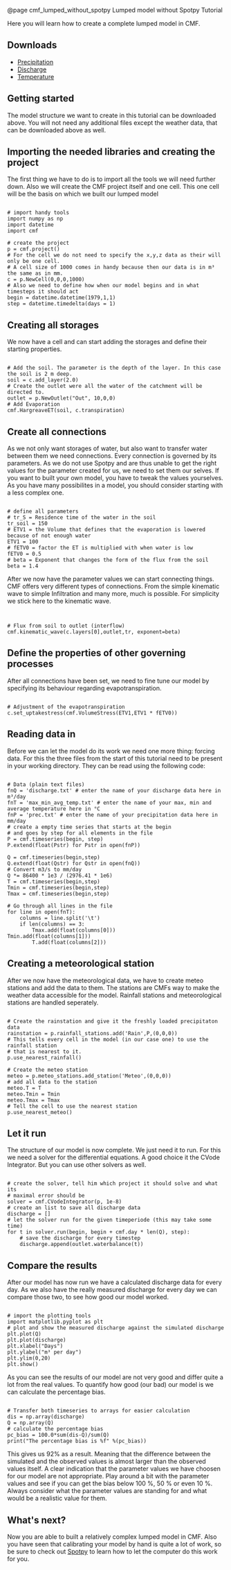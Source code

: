 @page cmf_lumped_without_spotpy Lumped model without Spotpy Tutorial

Here you will learn how to create a complete lumped model in CMF.

## Downloads

- [Precipitation](http://fb09-pasig.umwelt.uni-giessen.de/spotpy/download/cmf_lumped/prec.txt)
- [Discharge](http://fb09-pasig.umwelt.uni-giessen.de/spotpy/download/cmf_lumped/discharge.txt)
- [Temperature](http://fb09-pasig.umwelt.uni-giessen.de/spotpy/download/cmf_lumped/max_min_avg_temp.txt)

## Getting started

The model structure we want to create in this tutorial can be downloaded
above. You will not need any additional files except the weather data,
that can be downloaded above as well.

## Importing the needed libraries and creating the project

The first thing we have to do is to import all the tools we will need
further down. Also we will create the CMF project itself and one cell.
This one cell will be the basis on which we built our lumped model

~~~~~~~~~~{.py}

# import handy tools
import numpy as np
import datetime
import cmf

# create the project
p = cmf.project()
# For the cell we do not need to specify the x,y,z data as their will only be one cell. 
# A cell size of 1000 comes in handy because then our data is in m³ the same as in mm.
c = p.NewCell(0,0,0,1000)
# Also we need to define how when our model begins and in what timesteps it should act
begin = datetime.datetime(1979,1,1)
step = datetime.timedelta(days = 1)
~~~~~~~~~~


## Creating all storages

We now have a cell and can start adding the storages and define their
starting properties.

~~~~~~~~~~{.py}

# Add the soil. The parameter is the depth of the layer. In this case the soil is 2 m deep.
soil = c.add_layer(2.0)
# Create the outlet were all the water of the catchment will be directed to. 
outlet = p.NewOutlet("Out", 10,0,0)
# Add Evaporation
cmf.HargreaveET(soil, c.transpiration)
~~~~~~~~~~


## Create all connections

As we not only want storages of water, but also want to transfer water
between them we need connections. Every connection is governed by its
parameters. As we do not use Spotpy and are thus unable to get the right
values for the parameter created for us, we need to set them our selves.
If you want to built your own model, you have to tweak the values
yourselves. As you have many possibilites in a model, you should
consider starting with a less complex one.

~~~~~~~~~~{.py}

# define all parameters
# tr_S = Residence time of the water in the soil
tr_soil = 150
# ETV1 = the Volume that defines that the evaporation is lowered because of not enough water
ETV1 = 100
# fETV0 = factor the ET is multiplied with when water is low
fETV0 = 0.5
# beta = Exponent that changes the form of the flux from the soil
beta = 1.4
~~~~~~~~~~


After we now have the parameter values we can start connecting things.
CMF offers very different types of connections. From the simple
kinematic wave to simple Infiltration and many more, much is possible.
For simplicity we stick here to the kinematic wave.

~~~~~~~~~~{.py}


# Flux from soil to outlet (interflow)
cmf.kinematic_wave(c.layers[0],outlet,tr, exponent=beta)        
~~~~~~~~~~


## Define the properties of other governing processes

After all connections have been set, we need to fine tune our model by
specifying its behaviour regarding evapotranspiration.

~~~~~~~~~~{.py}

# Adjustment of the evapotranspiration
c.set_uptakestress(cmf.VolumeStress(ETV1,ETV1 * fETV0))
~~~~~~~~~~


## Reading data in

Before we can let the model do its work we need one more thing: forcing
data. For this the three files from the start of this tutorial need to
be present in your working directory. They can be read using the
following code:

~~~~~~~~~~{.py}

# Data (plain text files)
fnQ = 'discharge.txt' # enter the name of your discharge data here in m³/day
fnT = 'max_min_avg_temp.txt' # enter the name of your max, min and average temperature here in °C
fnP = 'prec.txt' # enter the name of your precipitation data here in mm/day
# create a empty time series that starts at the begin
# and goes by step for all elements in the file
P = cmf.timeseries(begin, step)
P.extend(float(Pstr) for Pstr in open(fnP))

Q = cmf.timeseries(begin,step)
Q.extend(float(Qstr) for Qstr in open(fnQ))
# Convert m3/s to mm/day
Q *= 86400 * 1e3 / (2976.41 * 1e6)
T = cmf.timeseries(begin,step)
Tmin = cmf.timeseries(begin,step)
Tmax = cmf.timeseries(begin,step)

# Go through all lines in the file
for line in open(fnT):
    columns = line.split('\t')
    if len(columns) == 3:
        Tmax.add(float(columns[0]))         Tmin.add(float(columns[1]))
        T.add(float(columns[2]))
~~~~~~~~~~


## Creating a meteorological station

After we now have the meteorological data, we have to create meteo
stations and add the data to them. The stations are CMFs way to make the
weather data accessible for the model. Rainfall stations and
meteorological stations are handled seperately.

~~~~~~~~~~{.py}

# Create the rainstation and give it the freshly loaded precipitaton data
rainstation = p.rainfall_stations.add('Rain',P,(0,0,0))
# This tells every cell in the model (in our case one) to use the rainfall station
# that is nearest to it. 
p.use_nearest_rainfall()

# Create the meteo station
meteo = p.meteo_stations.add_station('Meteo',(0,0,0))
# add all data to the station
meteo.T = T
meteo.Tmin = Tmin
meteo.Tmax = Tmax
# Tell the cell to use the nearest station
p.use_nearest_meteo()
~~~~~~~~~~


## Let it run

The structure of our model is now complete. We just need it to run. For
this we need a solver for the differential equations. A good choice it
the CVode Integrator. But you can use other solvers as well.

~~~~~~~~~~{.py}

# create the solver, tell him which project it should solve and what its 
# maximal error should be
solver = cmf.CVodeIntegrator(p, 1e-8)
# create an list to save all discharge data
discharge = []
# let the solver run for the given timeperiode (this may take some time)
for t in solver.run(begin, begin + cmf.day * len(Q), step):
    # save the discharge for every timestep
    discharge.append(outlet.waterbalance(t))
~~~~~~~~~~


## Compare the results

After our model has now run we have a calculated discharge data for
every day. As we also have the really measured discharge for every day
we can compare those two, to see how good our model worked.

~~~~~~~~~~{.py}

# import the plotting tools
import matplotlib.pyplot as plt
# plot and show the measured discharge against the simulated discharge
plt.plot(Q)
plt.plot(discharge)
plt.xlabel("Days")
plt.ylabel("m³ per day")
plt.ylim(0,20)
plt.show()
~~~~~~~~~~


As you can see the results of our model are not very good and differ
quite a lot from the real values. To quantify how good (our bad) our
model is we can calculate the percentage bias.

~~~~~~~~~~{.py}

# Transfer both timeseries to arrays for easier calculation
dis = np.array(discharge)
Q = np.array(Q)
# calculate the percentage bias
pc_bias = 100.0*sum(dis-Q)/sum(Q)
print("The percentage bias is %f" %(pc_bias))
~~~~~~~~~~


This gives us 92% as a result. Meaning that the difference between the
simulated and the observed values is almost larger than the observed
values itself. A clear indication that the parameter values we have
choosen for our model are not appropriate. Play around a bit with the
parameter values and see if you can get the bias below 100 %, 50 % or
even 10 %. Always consider what the parameter values are standing for
and what would be a realistic value for them.

## What's next?

Now you are able to built a relatively complex lumped model in CMF. Also
you have seen that calibrating your model by hand is quite a lot of
work, so be sure to check out
[Spotpy](http://fb09-pasig.umwelt.uni-giessen.de/spotpy/) to learn how
to let the computer do this work for you.


